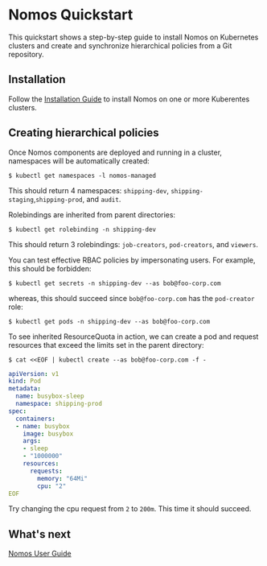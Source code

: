 # Nomos Quickstart

This quickstart shows a step-by-step guide to install Nomos on Kubernetes
clusters and create and synchronize hierarchical policies from a Git repository.

## Installation

Follow the [Installation Guide](installation.md) to install Nomos on one or more
Kuberentes clusters.

## Creating hierarchical policies

Once Nomos components are deployed and running in a cluster, namespaces will be
automatically created:

```console
$ kubectl get namespaces -l nomos-managed
```

This should return 4 namespaces: `shipping-dev`,
`shipping-staging`,`shipping-prod`, and `audit`.

Rolebindings are inherited from parent directories:

```console
$ kubectl get rolebinding -n shipping-dev
```

This should return 3 rolebindings: `job-creators`, `pod-creators`, and
`viewers`.

You can test effective RBAC policies by impersonating users. For example, this
should be forbidden:

```console
$ kubectl get secrets -n shipping-dev --as bob@foo-corp.com
```

whereas, this should succeed since `bob@foo-corp.com` has the `pod-creator`
role:

```console
$ kubectl get pods -n shipping-dev --as bob@foo-corp.com
```

To see inherited ResourceQuota in action, we can create a pod and request
resources that exceed the limits set in the parent directory:

```console
$ cat <<EOF | kubectl create --as bob@foo-corp.com -f -
```
```yaml
apiVersion: v1
kind: Pod
metadata:
  name: busybox-sleep
  namespace: shipping-prod
spec:
  containers:
  - name: busybox
    image: busybox
    args:
    - sleep
    - "1000000"
    resources:
      requests:
        memory: "64Mi"
        cpu: "2"
EOF
```

Try changing the cpu request from `2` to `200m`. This time it should succeed.

## What's next

[Nomos User Guide](user_guide.md)
